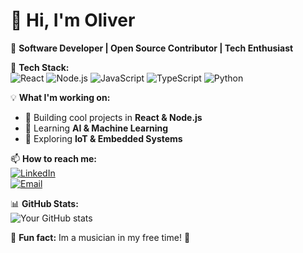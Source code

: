 # 👋 Hi, I'm Oliver  

🚀 **Software Developer | Open Source Contributor | Tech Enthusiast**  

🔧 **Tech Stack:**  
![React](https://img.shields.io/badge/-React-61DAFB?logo=react&logoColor=white&style=flat-square)
![Node.js](https://img.shields.io/badge/-Node.js-339933?logo=node.js&logoColor=white&style=flat-square)
![JavaScript](https://img.shields.io/badge/-JavaScript-F7DF1E?logo=javascript&logoColor=black&style=flat-square)
![TypeScript](https://img.shields.io/badge/-TypeScript-3178C6?logo=typescript&logoColor=white&style=flat-square)
![Python](https://img.shields.io/badge/-Python-3776AB?logo=python&logoColor=white&style=flat-square)

💡 **What I'm working on:**  
- 🔭 Building cool projects in **React & Node.js**  
- 🤖 Learning **AI & Machine Learning**  
- 🚀 Exploring **IoT & Embedded Systems**  

📫 **How to reach me:**  
[![LinkedIn](https://img.shields.io/badge/-LinkedIn-0077B5?logo=linkedin&logoColor=white&style=flat-square)](www.linkedin.com/in/oliver-sørensen-868635339)  
[![Email](https://img.shields.io/badge/-Email-D14836?logo=gmail&logoColor=white&style=flat-square)](mailto:olsoe21@student.sdu.dk)  

📊 **GitHub Stats:**  
![Your GitHub stats](https://github-readme-stats.vercel.app/api?username=Olsedyr&show_icons=true&theme=radical)

🎵 **Fun fact:** Im a musician in my free time! 🎸

